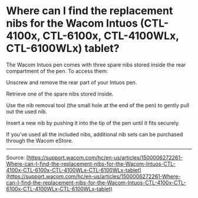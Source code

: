 # Where can I find the replacement nibs for the Wacom Intuos (CTL-4100x, CTL-6100x, CTL-4100WLx, CTL-6100WLx) tablet?

The Wacom Intuos pen comes with three spare nibs stored inside the rear compartment of the pen. To access them:




Unscrew and remove the rear part of your Intuos pen.




Retrieve one of the spare nibs stored inside.




Use the nib removal tool (the small hole at the end of the pen) to gently pull out the used nib.




Insert a new nib by pushing it into the tip of the pen until it fits securely.




If you’ve used all the included nibs, additional nib sets can be purchased through the Wacom eStore.

---
Source: [https://support.wacom.com/hc/en-us/articles/1500006272261-Where-can-I-find-the-replacement-nibs-for-the-Wacom-Intuos-CTL-4100x-CTL-6100x-CTL-4100WLx-CTL-6100WLx-tablet](https://support.wacom.com/hc/en-us/articles/1500006272261-Where-can-I-find-the-replacement-nibs-for-the-Wacom-Intuos-CTL-4100x-CTL-6100x-CTL-4100WLx-CTL-6100WLx-tablet)
